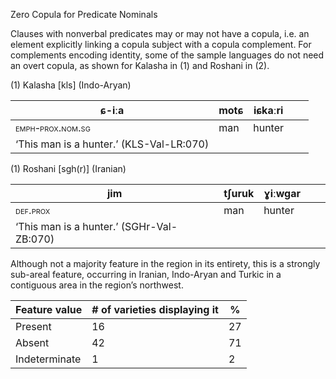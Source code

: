 Zero Copula for Predicate Nominals

Clauses with nonverbal predicates may or may not have a copula, i.e. an
element explicitly linking a copula subject with a copula complement.
For complements encoding identity, some of the sample languages do not
need an overt copula, as shown for Kalasha in ‎(1) and Roshani in ‎(2).

(1) <span id="_Ref531867975" class="anchor"></span>Kalasha
    \[kls\] (Indo-Aryan)

| ɕ-iːa                                                          | motɕ | iɕkaːri |     |     |
|----------------------------------------------------------------|------|---------|-----|-----|
| <span style="font-variant:small-caps;">emph-prox.nom.sg</span> | man  | hunter  |     |     |
| ‘This man is a hunter.’ (KLS-Val-LR:070)                       |

(1) <span id="_Ref12434196" class="anchor"></span>Roshani
    \[sgh(r)\] (Iranian)

| jim                                                    | tʃuruk | ɣiːwgar |     |     |
|--------------------------------------------------------|--------|---------|-----|-----|
| <span style="font-variant:small-caps;">def.prox</span> | man    | hunter  |     |     |
| ‘This man is a hunter.’ (SGHr-Val-ZB:070)              |

Although not a majority feature in the region in its entirety, this is a
strongly sub-areal feature, occurring in Iranian, Indo-Aryan and Turkic
in a contiguous area in the region’s northwest.

| Feature value | \# of varieties displaying it | %   |
|---------------|-------------------------------|-----|
| Present       | 16                            | 27  |
| Absent        | 42                            | 71  |
| Indeterminate | 1                             | 2   |


